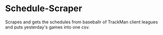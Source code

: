 # Schedule-Scraper

Scrapes and gets the schedules from baseballr of TrackMan client leagues and puts yesterday's games into one csv.
